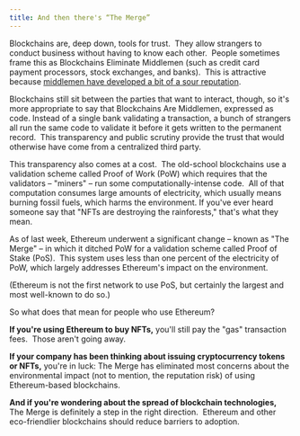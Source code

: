 ```yaml
---
title: And then there's “The Merge”
---
```

Blockchains are, deep down, tools for trust.  They allow strangers to conduct business without having to know each other.  People sometimes frame this as Blockchains Eliminate Middlemen (such as credit card payment processors, stock exchanges, and banks).  This is attractive because [middlemen have developed a bit of a sour reputation](https://www.oreilly.com/radar/building-a-better-middleman/).

Blockchains still sit between the parties that want to interact, though, so it's more appropriate to say that Blockchains Are Middlemen, expressed as code. Instead of a single bank validating a transaction, a bunch of strangers all run the same code to validate it before it gets written to the permanent record.  This transparency and public scrutiny provide the trust that would otherwise have come from a centralized third party.

This transparency also comes at a cost.  The old-school blockchains use a validation scheme called Proof of Work (PoW) which requires that the validators – "miners" – run some computationally-intense code.  All of that computation consumes large amounts of electricity, which usually means burning fossil fuels, which harms the environment. If you've ever heard someone say that "NFTs are destroying the rainforests," that's what they mean.

As of last week, Ethereum underwent a significant change – known as "The Merge" – in which it ditched PoW for a validation scheme called Proof of Stake (PoS).  This system uses less than one percent of the electricity of PoW, which largely addresses Ethereum's impact on the environment.

(Ethereum is not the first network to use PoS, but certainly the largest and most well-known to do so.) 

So what does that mean for people who use Ethereum? 

**If you're using Ethereum to buy NFTs,** you'll still pay the "gas" transaction fees.  Those aren't going away.

**If your company has been thinking about issuing cryptocurrency tokens or NFTs,** you're in luck: The Merge has eliminated most concerns about the environmental impact (not to mention, the reputation risk) of using Ethereum-based blockchains.

**And if you're wondering about the spread of blockchain technologies,** The Merge is definitely a step in the right direction.  Ethereum and other eco-friendlier blockchains should reduce barriers to adoption.